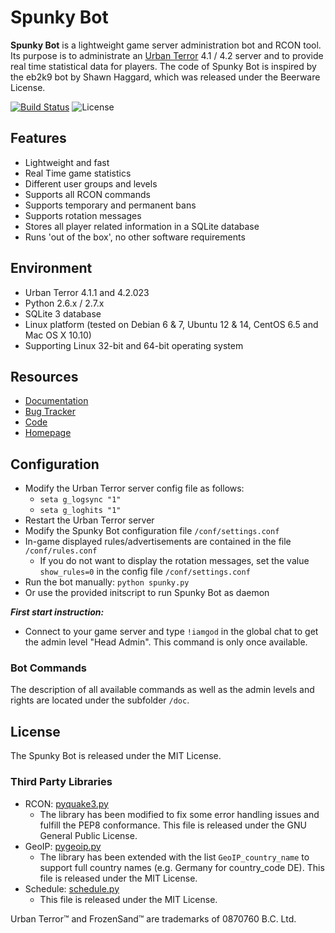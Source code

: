 # Spunky Bot

**Spunky Bot** is a lightweight game server administration bot and RCON tool.
Its purpose is to administrate an [Urban Terror](http://www.urbanterror.info) 4.1 / 4.2 server and to provide real time statistical data for players.
The code of Spunky Bot is inspired by the eb2k9 bot by Shawn Haggard, which was released under the Beerware License.

[![Build Status](https://travis-ci.org/SpunkyBot/spunkybot.png?branch=master)](https://travis-ci.org/SpunkyBot/spunkybot)
![License](http://img.shields.io/badge/license-MIT-blue.svg)

## Features
- Lightweight and fast
- Real Time game statistics
- Different user groups and levels
- Supports all RCON commands
- Supports temporary and permanent bans
- Supports rotation messages
- Stores all player related information in a SQLite database
- Runs 'out of the box', no other software requirements

## Environment
- Urban Terror 4.1.1 and 4.2.023
- Python 2.6.x / 2.7.x
- SQLite 3 database
- Linux platform (tested on Debian 6 & 7, Ubuntu 12 & 14, CentOS 6.5 and Mac OS X 10.10)
- Supporting Linux 32-bit and 64-bit operating system


## Resources
* [Documentation](https://github.com/SpunkyBot/spunkybot/wiki)
* [Bug Tracker](https://github.com/SpunkyBot/spunkybot/issues)
* [Code](https://github.com/SpunkyBot/spunkybot)
* [Homepage](http://spunkybot.de)


## Configuration
- Modify the Urban Terror server config file as follows:
	- `seta g_logsync "1"`
	- `seta g_loghits "1"`
- Restart the Urban Terror server
- Modify the Spunky Bot configuration file `/conf/settings.conf`
- In-game displayed rules/advertisements are contained in the file `/conf/rules.conf`
	- If you do not want to display the rotation messages, set the value `show_rules=0` in the config file `/conf/settings.conf`
- Run the bot manually: `python spunky.py`
- Or use the provided initscript to run Spunky Bot as daemon

**_First start instruction:_**

- Connect to your game server and type `!iamgod` in the global chat to get the admin level "Head Admin". This command is only once available.


### Bot Commands
The description of all available commands as well as the admin levels and rights are located under the subfolder `/doc`.


## License
The Spunky Bot is released under the MIT License.


### Third Party Libraries
 - RCON: [pyquake3.py](https://github.com/urthub/pyquake3)
	- The library has been modified to fix some error handling issues and fulfill the PEP8 conformance. This file is released under the GNU General Public License.
 - GeoIP: [pygeoip.py](https://github.com/urthub/pygeoip)
	- The library has been extended with the list `GeoIP_country_name` to support full country names (e.g. Germany for country_code DE). This file is released under the MIT License.
 - Schedule: [schedule.py](https://github.com/dbader/schedule)
	- This file is released under the MIT License. 

Urban Terror™ and FrozenSand™ are trademarks of 0870760 B.C. Ltd.
